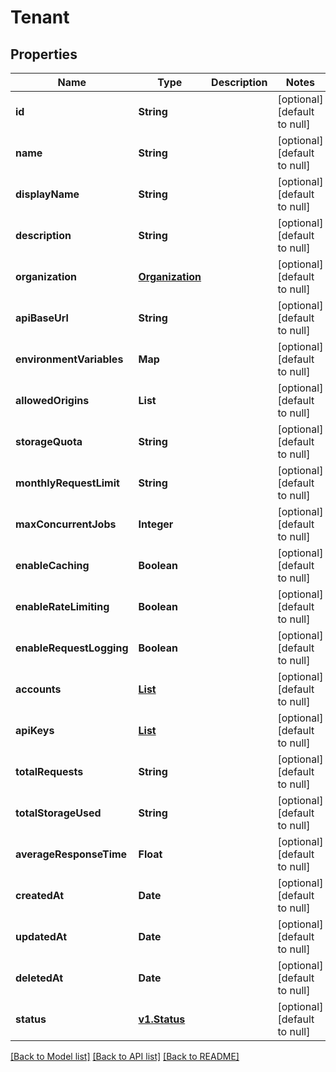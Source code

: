 # Tenant
## Properties

| Name | Type | Description | Notes |
|------------ | ------------- | ------------- | -------------|
| **id** | **String** |  | [optional] [default to null] |
| **name** | **String** |  | [optional] [default to null] |
| **displayName** | **String** |  | [optional] [default to null] |
| **description** | **String** |  | [optional] [default to null] |
| **organization** | [**Organization**](Organization.md) |  | [optional] [default to null] |
| **apiBaseUrl** | **String** |  | [optional] [default to null] |
| **environmentVariables** | **Map** |  | [optional] [default to null] |
| **allowedOrigins** | **List** |  | [optional] [default to null] |
| **storageQuota** | **String** |  | [optional] [default to null] |
| **monthlyRequestLimit** | **String** |  | [optional] [default to null] |
| **maxConcurrentJobs** | **Integer** |  | [optional] [default to null] |
| **enableCaching** | **Boolean** |  | [optional] [default to null] |
| **enableRateLimiting** | **Boolean** |  | [optional] [default to null] |
| **enableRequestLogging** | **Boolean** |  | [optional] [default to null] |
| **accounts** | [**List**](Account.md) |  | [optional] [default to null] |
| **apiKeys** | [**List**](TenantAPIKey.md) |  | [optional] [default to null] |
| **totalRequests** | **String** |  | [optional] [default to null] |
| **totalStorageUsed** | **String** |  | [optional] [default to null] |
| **averageResponseTime** | **Float** |  | [optional] [default to null] |
| **createdAt** | **Date** |  | [optional] [default to null] |
| **updatedAt** | **Date** |  | [optional] [default to null] |
| **deletedAt** | **Date** |  | [optional] [default to null] |
| **status** | [**v1.Status**](v1.Status.md) |  | [optional] [default to null] |

[[Back to Model list]](../README.md#documentation-for-models) [[Back to API list]](../README.md#documentation-for-api-endpoints) [[Back to README]](../README.md)

